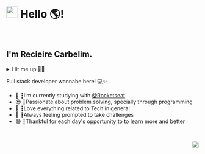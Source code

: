 <h1><img src="https://media.giphy.com/media/hvRJCLFzcasrR4ia7z/giphy.gif" width="30px" /> Hello 🌎!</h1>
</br>
<h2>I'm Recieire Carbelim.</h2>
<details align="center">
  <summary align="left">Hit me up 🤜🤛</summary>
  <a href="https://www.linkedin.com/in/recieirecarbelim/" target="_blank"><img src="https://img.shields.io/badge/-Linkedin-blue?style=flat-square&logo=Linkedin&logoColor=white" /></a>
  <a href="https://www.instagram.com/recieirecarbelim/" target="_blank"><img src="https://img.shields.io/badge/Instagram-E4405F?style=flat-square&logo=instagram&logoColor=white" /></a>
  <a href="https://stackoverflow.com/users/15673229/recieire-carbelim" target="_blank"><img src="https://img.shields.io/badge/Stack_Overflow-FE7A16?style=flat-square&logo=stack-overflow&logoColor=white" /></a>
</details>



<span>Full stack developer wannabe here! 💻✨</span>
</br>
<ul>
<li>🚀 ┇I’m currently studying with <a href="https://github.com/rocketseat" target="_blank">@Rocketseat</a> </li>
<li>😍 ┇Passionate about problem solving, specially through programming</li>
<li>🤖 ┇Love everything related to Tech in general</li>
<li>🔭 ┇Always feeling prompted to take challenges</li>
<li>😄 ┇Thankful for each day's opportunity to to learn more and better</li>
</ul>
</br>


<p align="right"><img src="https://visitor-badge.glitch.me/badge?page_id=github/recieire" /></p>

<!--
**recieire/recieire** is a ✨ _special_ ✨ repository because its `README.md` (this file) appears on your GitHub profile.
<img src="" />

- 💬 Ask me about ...
- 📫 How to reach me: ...
- 😄 Pronouns: ...
- ⚡ Fun fact: ...
-->
